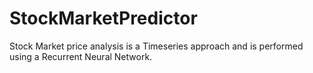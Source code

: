 # StockMarketPredictor
Stock Market price analysis is a Timeseries approach and is performed using a Recurrent Neural Network.
